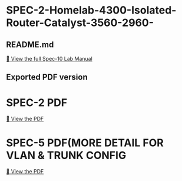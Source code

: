 # SPEC-2-Homelab-4300-Isolated-Router-Catalyst-3560-2960-
## README.md              
[📄 View the full Spec-10 Lab Manual](Spec-5.md)
 ## Exported PDF version 
 # SPEC-2 PDF
[📄 View the PDF](./Spec-2-With-Diagrams.pdf)
# SPEC-5 PDF(MORE DETAIL FOR VLAN & TRUNK CONFIG
[📄 View the PDF](./Spec-5-Homelab-CLI-Style.pdf)




